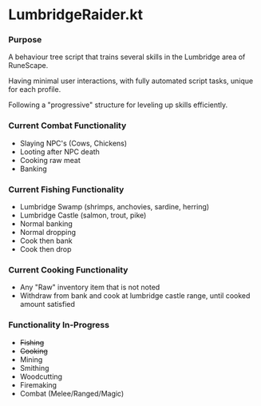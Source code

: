 # LumbridgeRaider.kt

### Purpose

<p>A behaviour tree script that trains several skills in the Lumbridge area of RuneScape.</p>
<p>Having minimal user interactions, with fully automated script tasks, unique for each profile.</p>
<p>Following a "progressive" structure for leveling up skills efficiently.</p>

### Current Combat Functionality

* Slaying NPC's (Cows, Chickens)
* Looting after NPC death
* Cooking raw meat
* Banking

### Current Fishing Functionality

* Lumbridge Swamp (shrimps, anchovies, sardine, herring)
* Lumbridge Castle (salmon, trout, pike)
* Normal banking
* Normal dropping
* Cook then bank
* Cook then drop

### Current Cooking Functionality

* Any "Raw" inventory item that is not noted
* Withdraw from bank and cook at lumbridge castle range, until cooked amount satisfied

### Functionality In-Progress

* ~~Fishing~~
* ~~Cooking~~
* Mining
* Smithing
* Woodcutting
* Firemaking
* Combat (Melee/Ranged/Magic)
